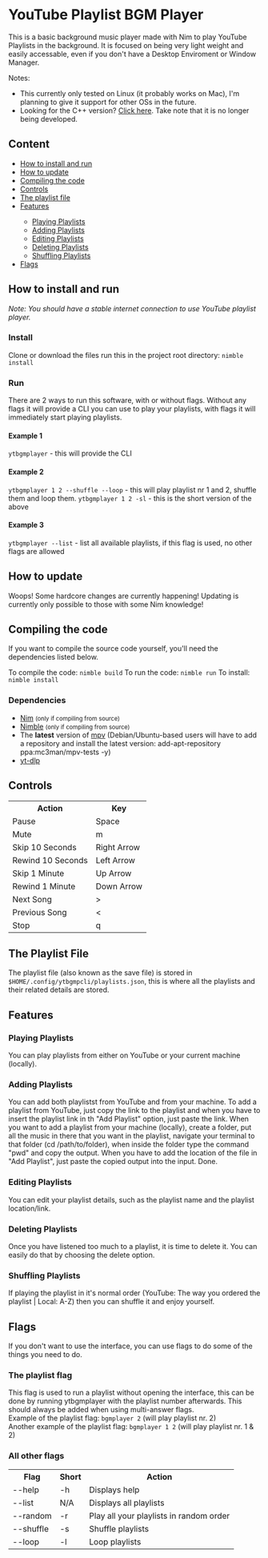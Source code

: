 # YouTube Playlist BGM Player

This is a basic background music player made with Nim to play YouTube Playlists in the background. It is focused on being very light weight and easily accessable, even if you don't have a Desktop Enviroment or Window Manager.

Notes:

<ul>
    <!-- it may have Mac support, but I don't have a Mac to test it on -->
    <li>This currently only tested on Linux (it probably works on Mac), I'm planning to give it support for other OSs in the future.</li>
    <li>Looking for the C++ version? <a href="https://github.com/WeebNetsu/yt-playlist-bgm-player/tree/cpp" target="_blank">Click here</a>. Take note that it is no longer being developed.</li>
</ul>

## Content

<ul>
    <li><a href="#howToRun">How to install and run</a></li>
    <li><a href="#howToUpdate">How to update</a></li>
    <li><a href="#compilingTheCode">Compiling the code</a></li>
    <li><a href="#controls">Controls</a></li>
    <li><a href="#thePlaylistFile">The playlist file</a></li>
    <li><a href="#features">Features</a></li>
    <ul>
        <li><a href="#playingPlaylists">Playing Playlists</a></li>
        <li><a href="#addingPlaylists">Adding Playlists</a></li>
        <li><a href="#editingPlaylists">Editing Playlists</a></li>
        <li><a href="#deletingPlaylists">Deleting Playlists</a></li>
        <li><a href="#shufflingPlaylists">Shuffling Playlists</a></li>
    </ul>
    <li><a href="#flags">Flags</a></li>
</ul>

<span id="howToRun"></span>

## How to install and run

_Note: You should have a stable internet connection to use YouTube playlist player._

### Install

Clone or download the files run this in the project root directory: `nimble install`<br>

### Run

There are 2 ways to run this software, with or without flags. Without any flags it will provide a CLI you can use to play your playlists, with flags it will immediately start playing playlists.

#### Example 1

`ytbgmplayer` - this will provide the CLI

#### Example 2

`ytbgmplayer 1 2 --shuffle --loop` - this will play playlist nr 1 and 2, shuffle them and loop them.
`ytbgmplayer 1 2 -sl` - this is the short version of the above

#### Example 3

`ytbgmplayer --list` - list all available playlists, if this flag is used, no other flags are allowed

<span id="howToUpdate"></span>

## How to update

Woops! Some hardcore changes are currently happening! Updating is currently only possible to those with some Nim knowledge!

<!-- If the application has a new version, just download it and put the executable inside your `$HOME/bin` directory. -->

<span id="compilingTheCode"></span>

## Compiling the code

If you want to compile the source code yourself, you'll need the dependencies listed below.

To compile the code: `nimble build`
To run the code: `nimble run`
To install: `nimble install`

<span id="dependencies"></span>

### Dependencies

<ul>
<li><a href="https://nim-lang.org" target="_blank">Nim</a> <small>(only if compiling from source)</small></li>
<li><a href="https://github.com/nim-lang/nimble" target="_blank">Nimble</a> <small>(only if compiling from source)</small></li>
<li>The <b>latest</b> version of <a href="https://mpv.io/installation/" target="_blank">mpv</a> (Debian/Ubuntu-based users will have to add a repository and install the latest version: add-apt-repository ppa:mc3man/mpv-tests -y)</li>
<!-- less - because I don't know how to replicate it with C++ yet -->
<li><a href="https://github.com/yt-dlp/yt-dlp" target="_blank">yt-dlp</a></li>
</ul>

<span id="controls"></span>

## Controls

<table>
    <tr>
        <th>Action</th>
        <th>Key</th>
    </tr>
    <tr>
        <td>Pause</td>
        <td>Space</td>
    </tr>
    <tr>
        <td>Mute</td>
        <td>m</td>
    </tr>
    <tr>
        <td>Skip 10 Seconds</td>
        <td>Right Arrow</td>
    </tr>
    <tr>
        <td>Rewind 10 Seconds</td>
        <td>Left Arrow</td>
    </tr>
    <tr>
        <td>Skip 1 Minute</td>
        <td>Up Arrow</td>
    </tr>
    <tr>
        <td>Rewind 1 Minute</td>
        <td>Down Arrow</td>
    </tr>
    <tr>
        <td>Next Song</td>
        <td>></td>
    </tr>
    <tr>
        <td>Previous Song</td>
        <td><</td>
    </tr>
    <tr>
        <td>Stop</td>
        <td>q</td>
    </tr>
</table>

<span id="thePlaylistFile"></span>

## The Playlist File

The playlist file (also known as the save file) is stored in `$HOME/.config/ytbgmpcli/playlists.json`, this is where all the playlists and their related details are stored.

<span id="features"></span>

## Features

<span id="playingPlaylists"></span>

### Playing Playlists

You can play playlists from either on YouTube or your current machine (locally).

<span id="addingPlaylists"></span>

### Adding Playlists

You can add both playlistst from YouTube and from your machine. To add a playlist from YouTube, just copy the link to the playlist and when you have to insert the playlist link in th "Add Playlist" option, just paste the link. When you want to add a playlist from your machine (locally), create a folder, put all the music in there that you want in the playlist, navigate your terminal to that folder (cd /path/to/folder), when inside the folder type the command "pwd" and copy the output. When you have to add the location of the file in "Add Playlist", just paste the copied output into the input. Done.

<span id="editingPlaylists"></span>

### Editing Playlists

You can edit your playlist details, such as the playlist name and the playlist location/link.

<span id="deletingPlaylists"></span>

### Deleting Playlists

Once you have listened too much to a playlist, it is time to delete it. You can easily do that by choosing the delete option.

<span id="shufflingPlaylists"></span>

### Shuffling Playlists

If playing the playlist in it's normal order (YouTube: The way you ordered the playlist | Local: A-Z) then you can shuffle it and enjoy yourself.

<span id="flags"></span>

## Flags

If you don't want to use the interface, you can use flags to do some of the things you need to do.

<span id="thePlaylistFlag"></span>

### The playlist flag

This flag is used to run a playlist without opening the interface, this can be done by running ytbgmplayer with the playlist number afterwards. This should always be added when using multi-answer flags.<br>Example of the playlist flag: <code>bgmplayer 2</code> (will play playlist nr. 2)<br>Another example of the playlist flag: <code>bgmplayer 1 2</code> (will play playlist nr. 1 & 2)

### All other flags

<table>
    <tr>
        <th>Flag</th>
        <th>Short</th>
        <th>Action</th>
    </tr>
    <tr>
        <td>--help</td>
        <td>-h</td>
        <td>Displays help</td>
    </tr>
    <tr>
        <td>--list</td>
        <td>N/A</td>
        <td>Displays all playlists</td>
    </tr>
    <tr>
        <td>--random</td>
        <td>-r</td>
        <td>Play all your playlists in random order</td>
    </tr>
    <tr>
        <td>--shuffle</td>
        <td>-s</td>
        <td>Shuffle playlists</td>
    </tr>
    <tr>
        <td>--loop</td>
        <td>-l</td>
        <td>Loop playlists</td>
    </tr>
</table>
